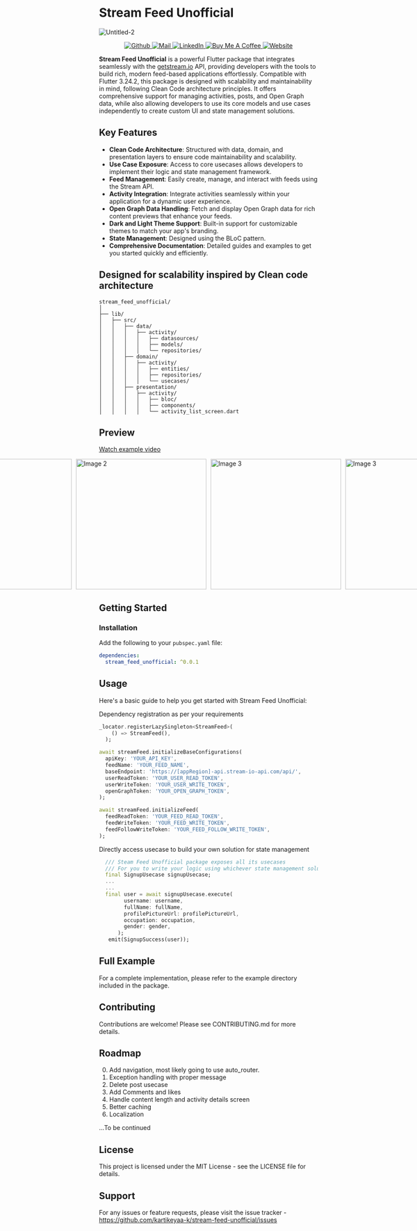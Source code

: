 # Stream Feed Unofficial
![Untitled-2](https://github.com/user-attachments/assets/7d6b86ef-7932-464a-b255-93a13489a81d)

<p align="center">
  <a href="https://github.com/kartikeyaa-k" target="_blank">
    <img src="https://img.shields.io/badge/Github-black?style=for-the-badge&logo=github&logoColor=white" alt="Github">
  </a>
  <a href="mailto:kartikeya.199231@gmail.com" target="_blank">
    <img src="https://img.shields.io/badge/Say%20Hi-F8D977?style=for-the-badge&color=orange" alt="Mail">
  </a>
  <a href="http://linkedin.com/in/kartikeya31/" target="_blank">
    <img src="https://img.shields.io/badge/linkedin-blue?style=for-the-badge&logo=linkedin&logoColor=white" alt="LinkedIn">
  </a>
  <a href="https://www.buymeacoffee.com/yourlink" target="_blank">
    <img src="https://img.shields.io/badge/Buy%20Me%20A%20Coffee-yellow?style=for-the-badge&logo=buy-me-a-coffee&logoColor=white&color=purple" alt="Buy Me A Coffee">
  </a>
  <a href="http://kartikeyabadekar.com" target="_blank">
    <img src="https://img.shields.io/badge/Website-F8D977?style=for-the-badge" alt="Website">
  </a>
</p>

**Stream Feed Unofficial** is a powerful Flutter package that integrates seamlessly with the <a href="https://getstream.io">getstream.io</a> API, providing developers with the tools to build rich, modern feed-based applications effortlessly. Compatible with Flutter 3.24.2, this package is designed with scalability and maintainability in mind, following Clean Code architecture principles. It offers comprehensive support for managing activities, posts, and Open Graph data, while also allowing developers to use its core models and use cases independently to create custom UI and state management solutions.

## Key Features

- **Clean Code Architecture**: Structured with data, domain, and presentation layers to ensure code maintainability and scalability.
- **Use Case Exposure**: Access to core usecases allows developers to implement their logic and state management framework.
- **Feed Management**: Easily create, manage, and interact with feeds using the Stream API.
- **Activity Integration**: Integrate activities seamlessly within your application for a dynamic user experience.
- **Open Graph Data Handling**: Fetch and display Open Graph data for rich content previews that enhance your feeds.
- **Dark and Light Theme Support**: Built-in support for customizable themes to match your app's branding.
- **State Management**: Designed using the BLoC pattern.
- **Comprehensive Documentation**: Detailed guides and examples to get you started quickly and efficiently.


## Designed for scalability inspired by Clean code architecture
```
stream_feed_unofficial/
│
├── lib/
│   ├── src/
│   │   ├── data/
│   │   │   ├── activity/
│   │   │   │   ├── datasources/
│   │   │   │   ├── models/
│   │   │   │   └── repositories/
│   │   ├── domain/
│   │   │   ├── activity/
│   │   │   │   ├── entities/
│   │   │   │   ├── repositories/
│   │   │   │   └── usecases/
│   │   ├── presentation/
│   │   │   ├── activity/
│   │   │   │   ├── bloc/
│   │   │   │   ├── components/
│   │   │   │   └── activity_list_screen.dart

```
## Preview 
<a href="https://www.kartikeyabadekar.com/visuals#stream-feed-unofficial-video">Watch example video</a>
<div style="display: flex; justify-content: center; gap: 10px;">
  <img src="https://github.com/user-attachments/assets/5b7ccbd2-8005-41e2-98e0-1c4beca01f3a" alt="Image 1" style="height: 300px; width: auto; object-fit: cover;">
  <img src="https://github.com/user-attachments/assets/15a86ade-579f-4527-b164-70293518e574" alt="Image 2" style="height: 300px; width: auto; object-fit: cover;">
  <img src="https://github.com/user-attachments/assets/d316fe62-b286-48ff-a39a-a6386d82e78b" alt="Image 3" style="height: 300px; width: auto; object-fit: cover;">
  <img src="https://github.com/user-attachments/assets/06e5deda-3bca-480a-932f-2d6765d28890" alt="Image 3" style="height: 300px; width: auto; object-fit: cover;">
</div>



## Getting Started

### Installation

Add the following to your `pubspec.yaml` file:

```yaml
dependencies:
  stream_feed_unofficial: ^0.0.1
```

## Usage
Here's a basic guide to help you get started with Stream Feed Unofficial:

Dependency registration as per your requirements
```dart
_locator.registerLazySingleton<StreamFeed>(
    () => StreamFeed(),
  );
```

```dart
await streamFeed.initializeBaseConfigurations(
  apiKey: 'YOUR_API_KEY',
  feedName: 'YOUR_FEED_NAME',
  baseEndpoint: 'https://[appRegion]-api.stream-io-api.com/api/',
  userReadToken: 'YOUR_USER_READ_TOKEN',
  userWriteToken: 'YOUR_USER_WRITE_TOKEN',
  openGraphToken: 'YOUR_OPEN_GRAPH_TOKEN',
);
```

```dart
await streamFeed.initializeFeed(
  feedReadToken: 'YOUR_FEED_READ_TOKEN',
  feedWriteToken: 'YOUR_FEED_WRITE_TOKEN',
  feedFollowWriteToken: 'YOUR_FEED_FOLLOW_WRITE_TOKEN',
);

```

Directly access usecase to build your own solution for state management

```dart
  /// Steam Feed Unofficial package exposes all its usecases
  /// For you to write your logic using whichever state management solution.
  final SignupUsecase signupUsecase;
  ...
  ...
  final user = await signupUsecase.execute(
        username: username,
        fullName: fullName,
        profilePictureUrl: profilePictureUrl,
        occupation: occupation,
        gender: gender,
      );
   emit(SignupSuccess(user));
```

## Full Example
For a complete implementation, please refer to the example directory included in the package.

## Contributing
Contributions are welcome! Please see CONTRIBUTING.md for more details.

## Roadmap
0. Add navigation, most likely going to use auto_router.
1. Exception handling with proper message 
3. Delete post usecase 
4. Add Comments and likes
5. Handle content length and activity details screen
6. Better caching
7. Localization

...To be continued

## License
This project is licensed under the MIT License - see the LICENSE file for details.

## Support
For any issues or feature requests, please visit the issue tracker - https://github.com/kartikeyaa-k/stream-feed-unofficial/issues

